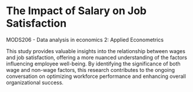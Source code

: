 # The Impact of Salary on Job Satisfaction
MODS206 - Data analysis in economics 2: Applied Econometrics

This study provides valuable insights into the relationship between wages and job satisfaction, offering a more nuanced understanding of the factors influencing employee well-being. By identifying the significance of both wage and non-wage factors, this research contributes to the ongoing conversation on optimizing workforce performance and enhancing overall organizational success.
